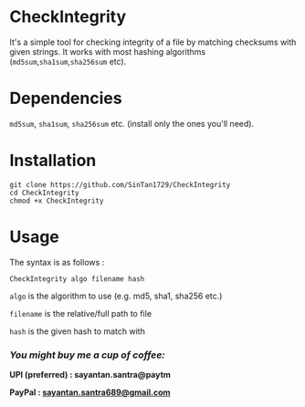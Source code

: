 # CheckIntegrity

It's a simple tool for checking integrity of a file by matching checksums with given strings.
It works with most hashing algorithms (`md5sum`,`sha1sum`,`sha256sum` etc).

# Dependencies

`md5sum`, `sha1sum`, `sha256sum` etc. (install only the ones you'll need).

# Installation

```
git clone https://github.com/SinTan1729/CheckIntegrity
cd CheckIntegrity
chmod +x CheckIntegrity
```

# Usage

The syntax is as follows :

`CheckIntegrity algo filename hash`

`algo` is the algorithm to use (e.g. md5, sha1, sha256 etc.)

`filename` is the relative/full path to file

`hash` is the given hash to match with

### _You might buy me a cup of coffee:_

**UPI (preferred) : sayantan.santra@paytm**

**PayPal : sayantan.santra689@gmail.com** 
